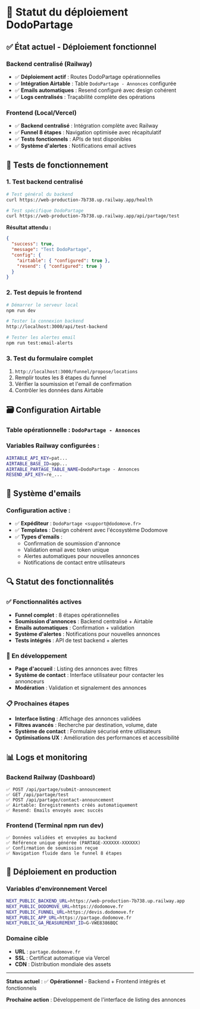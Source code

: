 # 🚀 Statut du déploiement DodoPartage

## ✅ État actuel - Déploiement fonctionnel

### Backend centralisé (Railway) 
- ✅ **Déploiement actif** : Routes DodoPartage opérationnelles
- ✅ **Intégration Airtable** : Table `DodoPartage - Annonces` configurée
- ✅ **Emails automatiques** : Resend configuré avec design cohérent
- ✅ **Logs centralisés** : Traçabilité complète des opérations

### Frontend (Local/Vercel)
- ✅ **Backend centralisé** : Intégration complète avec Railway
- ✅ **Funnel 8 étapes** : Navigation optimisée avec récapitulatif
- ✅ **Tests fonctionnels** : APIs de test disponibles
- ✅ **Système d'alertes** : Notifications email actives

## 🧪 Tests de fonctionnement

### 1. Test backend centralisé
```bash
# Test général du backend
curl https://web-production-7b738.up.railway.app/health

# Test spécifique DodoPartage
curl https://web-production-7b738.up.railway.app/api/partage/test
```

**Résultat attendu :**
```json
{
  "success": true,
  "message": "Test DodoPartage",
  "config": {
    "airtable": { "configured": true },
    "resend": { "configured": true }
  }
}
```

### 2. Test depuis le frontend
```bash
# Démarrer le serveur local
npm run dev

# Tester la connexion backend
http://localhost:3000/api/test-backend

# Tester les alertes email
npm run test:email-alerts
```

### 3. Test du formulaire complet
1. `http://localhost:3000/funnel/propose/locations`
2. Remplir toutes les 8 étapes du funnel
3. Vérifier la soumission et l'email de confirmation
4. Contrôler les données dans Airtable

## 🗃️ Configuration Airtable

### Table opérationnelle : `DodoPartage - Annonces`

### Variables Railway configurées :
```bash
AIRTABLE_API_KEY=pat...
AIRTABLE_BASE_ID=app...
AIRTABLE_PARTAGE_TABLE_NAME=DodoPartage - Annonces
RESEND_API_KEY=re_...
```

## 📧 Système d'emails

### Configuration active :
- ✅ **Expéditeur** : `DodoPartage <support@dodomove.fr>`
- ✅ **Templates** : Design cohérent avec l'écosystème Dodomove
- ✅ **Types d'emails** :
  - Confirmation de soumission d'annonce
  - Validation email avec token unique
  - Alertes automatiques pour nouvelles annonces
  - Notifications de contact entre utilisateurs

## 🔍 Statut des fonctionnalités

### ✅ Fonctionnalités actives
- **Funnel complet** : 8 étapes opérationnelles
- **Soumission d'annonces** : Backend centralisé + Airtable
- **Emails automatiques** : Confirmation + validation
- **Système d'alertes** : Notifications pour nouvelles annonces
- **Tests intégrés** : API de test backend + alertes

### 🔄 En développement
- **Page d'accueil** : Listing des annonces avec filtres
- **Système de contact** : Interface utilisateur pour contacter les annonceurs
- **Modération** : Validation et signalement des annonces

### 📋 Prochaines étapes
- **Interface listing** : Affichage des annonces validées
- **Filtres avancés** : Recherche par destination, volume, date
- **Système de contact** : Formulaire sécurisé entre utilisateurs
- **Optimisations UX** : Amélioration des performances et accessibilité

## 📊 Logs et monitoring

### Backend Railway (Dashboard)
```
✅ POST /api/partage/submit-announcement
✅ GET /api/partage/test  
✅ POST /api/partage/contact-announcement
✅ Airtable: Enregistrements créés automatiquement
✅ Resend: Emails envoyés avec succès
```

### Frontend (Terminal npm run dev)
```
✅ Données validées et envoyées au backend
✅ Référence unique générée (PARTAGE-XXXXXX-XXXXXX)
✅ Confirmation de soumission reçue
✅ Navigation fluide dans le funnel 8 étapes
```

## 🚀 Déploiement en production

### Variables d'environnement Vercel
```bash
NEXT_PUBLIC_BACKEND_URL=https://web-production-7b738.up.railway.app
NEXT_PUBLIC_DODOMOVE_URL=https://dodomove.fr
NEXT_PUBLIC_FUNNEL_URL=https://devis.dodomove.fr
NEXT_PUBLIC_APP_URL=https://partage.dodomove.fr
NEXT_PUBLIC_GA_MEASUREMENT_ID=G-VWE8386BQC
```

### Domaine cible
- **URL** : `partage.dodomove.fr`
- **SSL** : Certificat automatique via Vercel
- **CDN** : Distribution mondiale des assets

---

**Status actuel** : ✅ **Opérationnel** - Backend + Frontend intégrés et fonctionnels

**Prochaine action** : Développement de l'interface de listing des annonces 